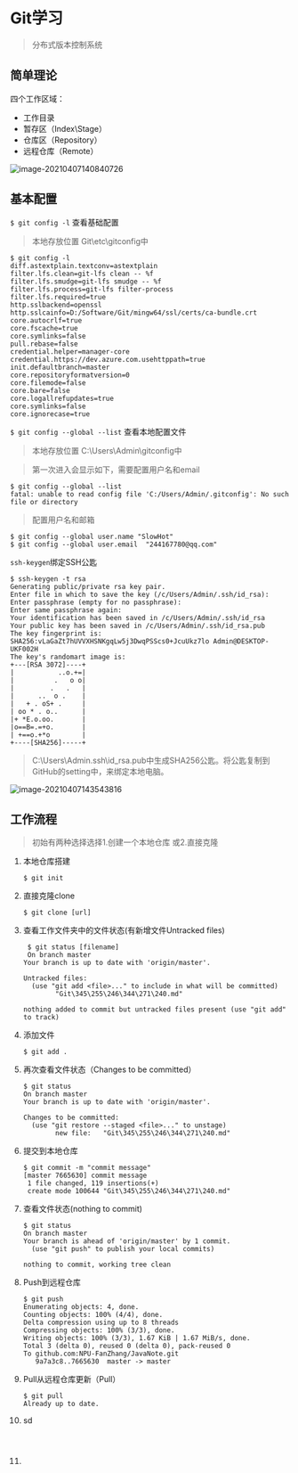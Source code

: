 # Git学习

> 分布式版本控制系统

## 简单理论

四个工作区域：

- 工作目录
- 暂存区（Index\Stage）
- 仓库区（Repository）
- 远程仓库（Remote）

![image-20210407140840726](C:\Users\Admin\AppData\Roaming\Typora\typora-user-images\image-20210407140840726.png)



## 基本配置

`$ git config -l` 查看基础配置

> 本地存放位置 Git\etc\gitconfig中

```shell
$ git config -l
diff.astextplain.textconv=astextplain
filter.lfs.clean=git-lfs clean -- %f
filter.lfs.smudge=git-lfs smudge -- %f
filter.lfs.process=git-lfs filter-process
filter.lfs.required=true
http.sslbackend=openssl
http.sslcainfo=D:/Software/Git/mingw64/ssl/certs/ca-bundle.crt
core.autocrlf=true
core.fscache=true
core.symlinks=false
pull.rebase=false
credential.helper=manager-core
credential.https://dev.azure.com.usehttppath=true
init.defaultbranch=master
core.repositoryformatversion=0
core.filemode=false
core.bare=false
core.logallrefupdates=true
core.symlinks=false
core.ignorecase=true
```



`$ git config --global --list` 查看本地配置文件

> 本地存放位置 C:\Users\Admin\gitconfig中

> 第一次进入会显示如下，需要配置用户名和email

```shell
$ git config --global --list
fatal: unable to read config file 'C:/Users/Admin/.gitconfig': No such file or directory
```
> 配置用户名和邮箱

```shell
$ git config --global user.name "SlowHot"
$ git config --global user.email  "244167780@qq.com"
```



`ssh-keygen`绑定SSH公匙

```shell
$ ssh-keygen -t rsa 
Generating public/private rsa key pair.
Enter file in which to save the key (/c/Users/Admin/.ssh/id_rsa):
Enter passphrase (empty for no passphrase):
Enter same passphrase again:
Your identification has been saved in /c/Users/Admin/.ssh/id_rsa
Your public key has been saved in /c/Users/Admin/.ssh/id_rsa.pub
The key fingerprint is:
SHA256:vLaGaZt7hUVVXHSNKgqLw5j3DwqPSScs0+JcuUkz7lo Admin@DESKTOP-UKF002H
The key's randomart image is:
+---[RSA 3072]----+
|           ..o.+=|
|          .   o o|
|         .   .   |
|      ..  o .    |
|   + . oS+ .     |
| oo * . o..      |
|+ *E.o.oo.       |
|o==B=.=+o.       |
| +==o.+*o        |
+----[SHA256]-----+
```

> C:\Users\Admin\.ssh\id_rsa.pub中生成SHA256公匙。将公匙复制到GitHub的setting中，来绑定本地电脑。

![image-20210407143543816](C:\Users\Admin\AppData\Roaming\Typora\typora-user-images\image-20210407143543816.png)



## 工作流程

> 初始有两种选择选择1.创建一个本地仓库 或2.直接克隆

1. 本地仓库搭建

   ```shell
   $ git init
   ```
   
2. 直接克隆clone

   ```shell
   $ git clone [url]
   ```

3. 查看工作文件夹中的文件状态(有新增文件Untracked files)

   ```shell
    $ git status [filename]
    On branch master
   Your branch is up to date with 'origin/master'.
   
   Untracked files:
     (use "git add <file>..." to include in what will be committed)
           "Git\345\255\246\344\271\240.md"
   
   nothing added to commit but untracked files present (use "git add" to track)
   
   ```

4. 添加文件

   ```shell
   $ git add .
   ```

5. 再次查看文件状态（Changes to be committed）

   ```shell
   $ git status
   On branch master
   Your branch is up to date with 'origin/master'.
   
   Changes to be committed:
     (use "git restore --staged <file>..." to unstage)
           new file:   "Git\345\255\246\344\271\240.md"
   
   ```

6. 提交到本地仓库

   ```shell
   $ git commit -m "commit message"
   [master 7665630] commit message
    1 file changed, 119 insertions(+)
    create mode 100644 "Git\345\255\246\344\271\240.md"
   
   ```

7. 查看文件状态(nothing to commit)

   ``` shell
   $ git status
   On branch master
   Your branch is ahead of 'origin/master' by 1 commit.
     (use "git push" to publish your local commits)
   
   nothing to commit, working tree clean
   
   ```

8. Push到远程仓库

   ```shell
   $ git push
   Enumerating objects: 4, done.
   Counting objects: 100% (4/4), done.
   Delta compression using up to 8 threads
   Compressing objects: 100% (3/3), done.
   Writing objects: 100% (3/3), 1.67 KiB | 1.67 MiB/s, done.
   Total 3 (delta 0), reused 0 (delta 0), pack-reused 0
   To github.com:NPU-FanZhang/JavaNote.git
      9a7a3c8..7665630  master -> master
   
   ```

9. Pull从远程仓库更新（Pull）

   ``` shell
   $ git pull
   Already up to date.
   ```

10. sd

    ``` 
    
    
    
    ```

11. 



